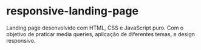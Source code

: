# responsive-landing-page
 Landing page desenvolvido com HTML, CSS e JavaScript puro. Com o objetivo de praticar media queries, aplicação de diferentes temas, e design responsivo.

